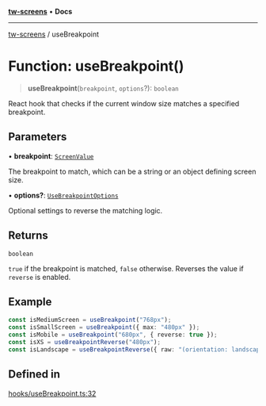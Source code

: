 [**tw-screens**](../README.md) • **Docs**

***

[tw-screens](../README.md) / useBreakpoint

# Function: useBreakpoint()

> **useBreakpoint**(`breakpoint`, `options`?): `boolean`

React hook that checks if the current window size matches a specified breakpoint.

## Parameters

• **breakpoint**: [`ScreenValue`](../type-aliases/ScreenValue.md)

The breakpoint to match, which can be a string or an object defining screen size.

• **options?**: [`UseBreakpointOptions`](../interfaces/UseBreakpointOptions.md)

Optional settings to reverse the matching logic.

## Returns

`boolean`

`true` if the breakpoint is matched, `false` otherwise. Reverses the value if `reverse` is enabled.

## Example

```typescript
const isMediumScreen = useBreakpoint("768px");
const isSmallScreen = useBreakpoint({ max: "480px" });
const isMobile = useBreakpoint("680px", { reverse: true });
const isXS = useBreakpointReverse("480px");
const isLandscape = useBreakpointReverse({ raw: "(orientation: landscape)" });
```

## Defined in

[hooks/useBreakpoint.ts:32](https://github.com/saoudi-h/tw-screens/blob/88fd7cb306de641c909967670d6d413d954f23c9/src/hooks/useBreakpoint.ts#L32)
